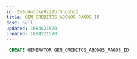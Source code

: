 ```yaml
---
id: 2m9cdn3dkq9zi2bf5hoobz2
title: GEN_CREDITOS_ABONOS_PAGOS_ID
desc: null
updated: 1684521570
created: 1684521570
---
```



```sql
 CREATE GENERATOR GEN_CREDITOS_ABONOS_PAGOS_ID;
```
